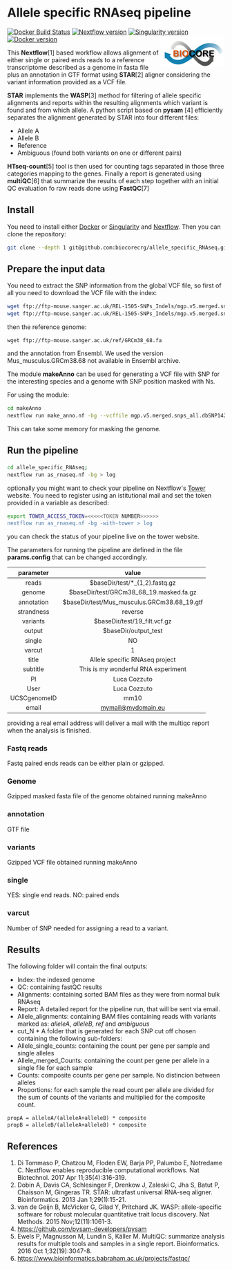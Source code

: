 # Allele specific RNAseq pipeline
[![Docker Build Status](https://img.shields.io/docker/automated/biocorecrg/asrnaseq.svg)](https://cloud.docker.com/u/biocorecrg/repository/docker/biocorecrg/asrnaseq/builds)
[![Nextflow version](https://img.shields.io/badge/Nextflow-20.01.0-brightgreen)](https://www.nextflow.io/)
[![Singularity version](https://img.shields.io/badge/Singularity-v3.2.1-green.svg)](https://www.sylabs.io/)
[![Docker version](https://img.shields.io/badge/Docker-v19.03-blue)](https://www.docker.com/)
<img align="right" href="https://biocore.crg.eu/" src="https://raw.githubusercontent.com/CRG-CNAG/BioCoreMiscOpen/master/logo/biocore-logo_small.png" />

This **Nextflow**[1] based workflow allows alignment of either single or paired ends reads to a reference transcriptome described as a genome in fasta file plus an annotation in GTF format using **STAR**[2] aligner considering the variant information provided as a VCF file.

**STAR** implements the **WASP**[3] method for filtering of allele specific alignments and reports within the resulting alignments which variant is found and from which allele.
A python script based on **pysam** [4] efficiently separates the alignment generated by STAR into four different files:
- Allele A
- Allele B
- Reference
- Ambiguous (found both variants on one or different pairs)

**HTseq-count**[5] tool is then used for counting tags separated in those three categories mapping to the genes.
Finally a report is generated using **multiQC**[6] that summarize the results of each step together with an initial QC evaluation fo raw reads done using **FastQC**[7]

## Install
You need to install either [Docker](https://docs.docker.com/install/) or [Singularity](https://sylabs.io/guides/3.1/user-guide/installation.html) and [Nextflow](https://www.nextflow.io/docs/latest/getstarted.html). Then you can clone the repository:

```bash
git clone --depth 1 git@github.com:biocorecrg/allele_specific_RNAseq.git
```

## Prepare the input data
You need to extract the SNP information from the global VCF file, so first of all you need to download the VCF file with the index:

```bash
wget ftp://ftp-mouse.sanger.ac.uk/REL-1505-SNPs_Indels/mgp.v5.merged.snps_all.dbSNP142.normed.vcf.gz
wget ftp://ftp-mouse.sanger.ac.uk/REL-1505-SNPs_Indels/mgp.v5.merged.snps_all.dbSNP142.normed.vcf.gz.tbi
```

then the reference genome:
```
wget ftp://ftp-mouse.sanger.ac.uk/ref/GRCm38_68.fa
```

and the annotation from Ensembl. We used the version Mus_musculus.GRCm38.68 not available in Ensembl archive.

The module **makeAnno** can be used for generating a VCF file with SNP for the interesting species and a genome with SNP position masked with Ns.

For using the module:

```bash
cd makeAnno
nextflow run make_anno.nf -bg --vcffile mgp.v5.merged.snps_all.dbSNP142.vcf.gz --speciesA CAST_EiJ --speciesB 129S1_SvImJ --genome GRCm38_68.fa --outvcf CAST_EiJ-129S1_SvImJ.vcf > log
```

This can take some memory for masking the genome.

## Run the pipeline
```bash
cd allele_specific_RNAseq; 
nextflow run as_rnaseq.nf -bg > log
```

optionally you might want to check your pipeline on Nextflow's [Tower](https://tower.nf/) website. You need to register using an istitutional mail and set the token provided in a variable as described:

```bash
export TOWER_ACCESS_TOKEN=<<<<<TOKEN NUMBER>>>>>>
nextflow run as_rnaseq.nf -bg -with-tower > log 
```

you can check the status of your pipeline live on the tower website.

The parameters for running the pipeline are defined in the file **params.config** that can be changed accordingly.

|parameter|value|
|:---:|:---:|
|reads |$baseDir/test/*_{1,2}.fastq.gz|
|genome |$baseDir/test/GRCm38_68_19.masked.fa.gz|
|annotation |$baseDir/test/Mus_musculus.GRCm38.68_19.gtf|
|strandness |reverse|
|variants |$baseDir/test/19_filt.vcf.gz| 
|output |$baseDir/output_test|
|single |NO|
|varcut |1 |
|title |Allele specific RNAseq project|
|subtitle |This is my wonderful RNA experiment|
|PI |Luca Cozzuto|
|User |Luca Cozzuto|
|UCSCgenomeID |mm10|
|email |mymail@mydomain.eu|

providing a real email address will deliver a mail with the multiqc report when the analysis is finished.


### Fastq reads
Fastq paired ends reads can be either plain or gzipped. 
### Genome
Gzipped masked fasta file of the genome obtained running makeAnno
### annotation
GTF file
### variants
Gzipped VCF file obtained running makeAnno
### single
YES: single end reads. NO: paired ends
### varcut
Number of SNP needed for assigning a read to a variant. 



## Results
The following folder will contain the final outputs:
* Index: the indexed genome
* QC: containing fastQC results
* Alignments: containing sorted BAM files as they were from normal bulk RNAseq
* Report: A detailed report for the pipeline run, that will be sent via email.
* Allele_alignments: containing BAM files containing reads with variants marked as: *alleleA*, *alleleB*, *ref* and *ambiguous*
* cut_N *  A folder that is generated for each SNP cut off chosen containing the following sub-folders:
 * Allele_single_counts: containing the count per gene per sample and single alleles
 * Allele_merged_Counts:  containing the count per gene per allele in a single file for each sample
 * Counts: composite counts per gene per sample. No distincion between alleles
 * Proportions: for each sample the read count per allele are divided for the sum of counts of the variants and multiplied for the composite count.

```
propA = alleleA/(alleleA+alleleB) * composite 
propB = alleleB/(alleleA+alleleB) * composite 
```


## References
1. Di Tommaso P, Chatzou M, Floden EW, Barja PP, Palumbo E, Notredame C. Nextflow enables reproducible computational workflows. Nat Biotechnol. 2017 Apr 11;35(4):316-319.
1. Dobin A, Davis CA, Schlesinger F, Drenkow J, Zaleski C, Jha S, Batut P, Chaisson M, Gingeras TR. STAR: ultrafast universal RNA-seq aligner. Bioinformatics. 2013 Jan 1;29(1):15-21. 
1. van de Geijn B, McVicker G, Gilad Y, Pritchard JK. WASP: allele-specific software for robust molecular quantitative trait locus discovery. Nat Methods. 2015 Nov;12(11):1061-3.
1. https://github.com/pysam-developers/pysam
1. Ewels P, Magnusson M, Lundin S, Käller M. MultiQC: summarize analysis results for multiple tools and samples in a single report. Bioinformatics. 2016 Oct 1;32(19):3047-8.
1. https://www.bioinformatics.babraham.ac.uk/projects/fastqc/

